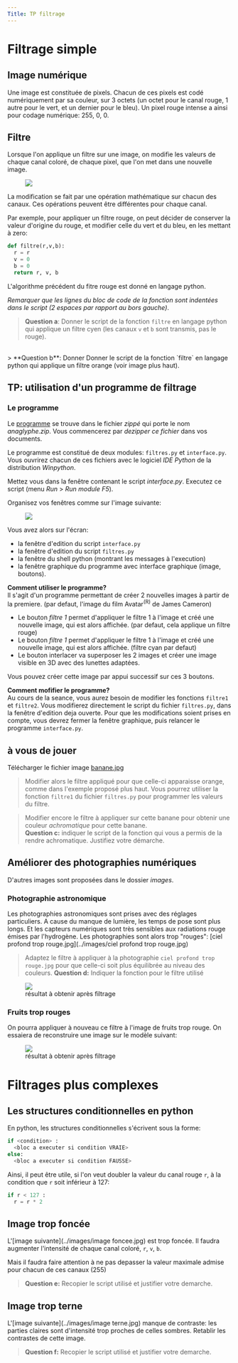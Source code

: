 ```yaml
---
Title: TP filtrage
---
```


# Filtrage simple
## Image numérique
Une image est constituée de pixels. Chacun de ces pixels est codé numériquement par sa couleur, sur 3 octets (un octet pour le canal rouge, 1 autre pour le vert, et un dernier pour le bleu). Un pixel rouge intense a ainsi pour codage numérique: 255, 0, 0.

## Filtre
Lorsque l'on applique un filtre sur une image, on modifie les valeurs de chaque canal coloré, de chaque pixel, que l'on met dans une nouvelle image.

<figure>
  <img src = "../images/filtre_orange.png">
</figure>

La modification se fait par une opération mathématique sur chacun des canaux.
Ces opérations peuvent être différentes pour chaque canal.

Par exemple, pour appliquer un filtre rouge, on peut décider de conserver la valeur d'origine du rouge, et modifier celle du vert et du bleu, en les mettant à zero:

```python 
def filtre(r,v,b):
  r = r
  v = 0
  b = 0
  return r, v, b
```

L'algorithme précédent du fitre rouge est donné en langage python.

*Remarquer que les lignes du bloc de code de la fonction sont indentées dans le script (2 espaces par rapport au bors gauche)*.

> **Question a**: Donner le script de la fonction `filtre` en langage python qui applique un filtre cyen (les canaux `v` et `b` sont transmis, pas le rouge). 
<br>
> **Question b**: Donner Donner le script de la fonction `filtre` en langage python qui applique un filtre orange (voir image plus haut).

## TP: utilisation d'un programme de filtrage
### Le programme
Le [programme](/scripts/anaglyphe.zip) se trouve dans le fichier *zippé* qui porte le nom *anaglyphe.zip*. Vous commencerez par *dezipper ce fichier* dans vos documents.

Le programme est constitué de deux modules: `filtres.py` et `interface.py`. Vous ouvrirez chacun de ces fichiers avec le logiciel *IDE Python* de la distribution *Winpython*.

Mettez vous dans la fenêtre contenant le script *interface.py*. Executez ce script (menu *Run* > *Run module F5*).

Organisez vos fenêtres comme sur l'image suivante:

<figure>
  <img src = "../images/ide_python.png">
</figure>

Vous avez alors sur l'écran:

* la fenêtre d'edition du script `interface.py`
* la fenêtre d'edition du script `filtres.py`
* la fenêtre du shell python (montrant les messages à l'execution)
* la fenêtre graphique du programme avec interface graphique (image, boutons).

**Comment utiliser le programme?**<br>
Il s'agit d'un programme permettant de créer 2 nouvelles images à partir de la premiere. (par defaut, l'image du film Avatar<sup>(R)</sup> de James Cameron)

* Le bouton *filtre 1* permet d'appliquer le filtre 1 à l'image et créé une nouvelle image, qui est alors affichée. (par defaut, cela applique un filtre rouge)
* Le bouton *filtre 1* permet d'appliquer le filtre 1 à l'image et créé une nouvelle image, qui est alors affichée. (filtre cyan par defaut)
* Le bouton interlacer va superposer les 2 images et créer une image visible en 3D avec des lunettes adaptées.

Vous pouvez créer cette image par appui successif sur ces 3 boutons.

**Comment mofifier le programme?**<br>
Au cours de la seance, vous aurez besoin de modifier les fonctions `filtre1` et `filtre2`. Vous modifierez directement le script du fichier `filtres.py`, dans la fenêtre d'edition deja ouverte. Pour que les modifications soient prises en compte, vous devrez fermer la fenêtre graphique, puis relancer le programme `interface.py`.

## à vous de jouer
Télécharger le fichier image [banane.jpg](../images/banane.jpg)

> Modifier alors le filtre appliqué pour que celle-ci apparaisse orange, comme dans l'exemple proposé plus haut. Vous pourrez utiliser la fonction `filtre1` du fichier `filtres.py` pour programmer les valeurs du filtre.

> Modifier encore le filtre à appliquer sur cette banane pour obtenir une couleur *achromatique* pour cette banane.<br>
**Question c:** indiquer le script de la fonction qui vous a permis de la rendre achromatique. Justifiez votre démarche.

## Améliorer des photographies numériques
D'autres images sont proposées dans le dossier *images*.
### Photographie astronomique
Les photographies astronomiques sont prises avec des réglages particuliers. A cause du manque de lumière, les temps de pose sont plus longs. Et les capteurs numériques sont très sensibles aux radiations rouge émises par l'hydrogène. Les photographies sont alors trop "rouges": [ciel profond trop rouge.jpg](../images/ciel profond trop rouge.jpg)

> Adaptez le filtre à appliquer à la photographie `ciel profond trop rouge.jpg` pour que celle-ci soit plus équilibrée au niveau des couleurs.
> **Question d:** Indiquer la fonction pour le filtre utilisé

<figure>
  <img src = "../images/photo_ciel_filtre.png">
  <figcaption>résultat à obtenir après filtrage</figcaption>
</figure>

### Fruits trop rouges
On pourra appliquer à nouveau ce filtre à l'image de fruits trop rouge. On essaiera de reconstruire une image sur le modèle suivant:

<figure>
  <img src = "../images/photo_fruits_filtre.png">
  <figcaption>résultat à obtenir après filtrage</figcaption>
</figure>

# Filtrages plus complexes
## Les structures conditionnelles en python
En python, les structures conditionnelles s'écrivent sous la forme:

```python
if <condition> :
  <bloc a executer si condition VRAIE>
else:
  <bloc a executer si condition FAUSSE>
```

Ainsi, il peut être utile, si l'on veut doubler la valeur du canal rouge `r`, à la condition que `r` soit inférieur à 127:

```python
if r < 127 :
  r = r * 2
```

## Image trop foncée
L'[image suivante](../images/image foncee.jpg) est trop foncée. Il faudra augmenter l'intensité de chaque canal coloré, `r`, `v`, `b`.

Mais il faudra faire attention à ne pas depasser la valeur maximale admise pour chacun de ces canaux (255)

> **Question e:** Recopier le script utilisé et justifier votre demarche.


## Image trop terne
L'[image suivante](../images/image terne.jpg) manque de contraste: les parties claires sont d'intensité trop proches de celles sombres. Retablir les contrastes de cette image.

> **Question f:** Recopier le script utilisé et justifier votre demarche.
